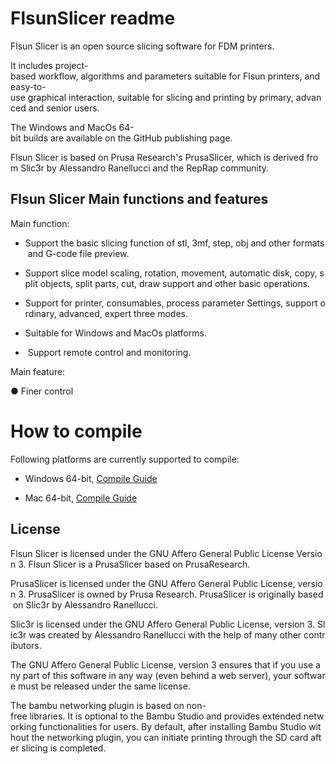 # FlsunSlicer readme

Flsun Slicer is an open source slicing software for FDM printers.

It includes project-based workflow, algorithms and parameters suitable for Flsun printers, and easy-to-use graphical interaction, suitable for slicing and printing by primary, advanced and senior users.

The Windows and MacOs 64-bit builds are available on the GitHub publishing page.

Flsun Slicer is based on Prusa Research's PrusaSlicer, which is derived from Slic3r by Alessandro Ranellucci and the RepRap community.

## Flsun Slicer Main functions and features

Main function:

*   Support the basic slicing function of stl, 3mf, step, obj and other formats and G-code file preview.
    
*   Support slice model scaling, rotation, movement, automatic disk, copy, split objects, split parts, cut, draw support and other basic operations.
    
*   Support for printer, consumables, process parameter Settings, support ordinary, advanced, expert three modes.
    
*   Suitable for Windows and MacOs platforms.
    
*    Support remote control and monitoring.
    

Main feature:

● Finer control

    

# How to compile

Following platforms are currently supported to compile:

*   Windows 64-bit, [Compile Guide](https://github.com/Flsun3d/FlsunSlicer/blob/main/doc/How%20to%20build%20-%20Windows.md)
    
*   Mac 64-bit, [Compile Guide](https://github.com/Flsun3d/FlsunSlicer/blob/main/doc/How%20to%20build%20-%20Mac%20OS.md)
    


## License

Flsun Slicer is licensed under the GNU Affero General Public License Version 3. Flsun Slicer is a PrusaSlicer based on PrusaResearch.

PrusaSlicer is licensed under the GNU Affero General Public License, version 3. PrusaSlicer is owned by Prusa Research. PrusaSlicer is originally based on Slic3r by Alessandro Ranellucci.

Slic3r is licensed under the GNU Affero General Public License, version 3. Slic3r was created by Alessandro Ranellucci with the help of many other contributors.

The GNU Affero General Public License, version 3 ensures that if you use any part of this software in any way (even behind a web server), your software must be released under the same license.

The bambu networking plugin is based on non-free libraries. It is optional to the Bambu Studio and provides extended networking functionalities for users. By default, after installing Bambu Studio without the networking plugin, you can initiate printing through the SD card after slicing is completed.

